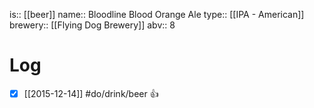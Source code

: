is:: [[beer]]
name:: Bloodline Blood Orange Ale
type:: [[IPA - American]]
brewery:: [[Flying Dog Brewery]]
abv:: 8

# Log
- [x] [[2015-12-14]] #do/drink/beer 👍
